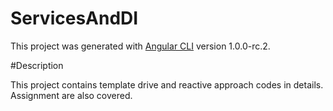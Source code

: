 # ServicesAndDI

This project was generated with [Angular CLI](https://github.com/angular/angular-cli) version 1.0.0-rc.2.

#Description

This project contains template drive and reactive approach codes in details. 
Assignment are also covered.